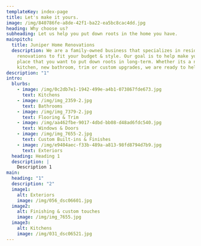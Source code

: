 ```yaml
---
templateKey: index-page
title: Let's make it yours.
image: /img/840786fe-a8de-42f1-ba22-ea5bc8cac4dd.jpg
heading: Why choose us?
subheading: Let us help you put down roots in the home you have.
mainpitch:
  title: Juniper Home Renovations
  description: We are a family-owned business that specializes in residential
    renovations to fit your budget & style. Our goal is to help make your home a
    place that you want to put down roots in long-term. Whether its a new
    kitchen, new bathroom, trim or custom upgrades, we are ready to help you!
description: "1"
intro:
  blurbs:
    - image: /img/0c2db7e1-1942-499e-a4b1-073867fde673.jpg
      text: Kitchens
    - image: /img/img_2359-2.jpg
      text: Bathrooms
    - image: /img/img_7379-2.jpg
      text: Flooring & Trim
    - image: /img/aa462fbe-9017-4dbd-bb08-d48ad6fdc540.jpg
      text: Windows & Doors
    - image: /img/img_7655-2.jpg
      text: Custom Built-ins & Finishes
    - image: /img/e9404aec-f33b-489a-a813-98fd8794d7b9.jpg
      text: Exteriors
  heading: Heading 1
  description: |
    Description 1
main:
  heading: "1"
  description: "2"
  image1:
    alt: Exteriors
    image: /img/056_dsc06601.jpg
  image2:
    alt: Finishing & custom touches
    image: /img/img_7655.jpg
  image3:
    alt: Kitchens
    image: /img/031_dsc06521.jpg
---
```

